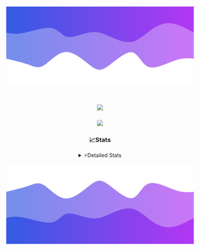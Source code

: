 ![Header](./header.png)
<div align="center">

<h1 align="center">
  <a href="https://git.io/typing-svg">
    <img src="https://readme-typing-svg.herokuapp.com/?lines=Hello,+There!+%F0%9F%91%8B;This+is+chicho.;Owner+on+Ocean;&center=true&size=25">
  </a>
</h1>
  
<p align="center">
  <img src="https://lanyard.cnrad.dev/api/852683595378196480" />
</p>

### 📈Stats
<details>
    <summary> ⚡Detailed Stats</summary>
    <br/>

<!--START_SECTION:waka-->
![Code Time](http://img.shields.io/badge/Code%20Time-939%20hrs%2045%20mins-blue)

![Profile Views](http://img.shields.io/badge/Profile%20Views-10-blue)

**🐱 My GitHub Data** 

> 📦 182.0 kB Used in GitHub's Storage 
 > 
> 🏆 0 Contributions in the Year 2025
 > 
> 🚫 Not Opted to Hire
 > 
> 📜 15 Public Repositories 
 > 
> 🔑 10 Private Repositories 
 > 
**I'm a Night 🦉** 

```text
🌞 Morning                25 commits          █░░░░░░░░░░░░░░░░░░░░░░░░   05.58 % 
🌆 Daytime                66 commits          ████░░░░░░░░░░░░░░░░░░░░░   14.73 % 
🌃 Evening                184 commits         ██████████░░░░░░░░░░░░░░░   41.07 % 
🌙 Night                  173 commits         ██████████░░░░░░░░░░░░░░░   38.62 % 
```
📅 **I'm Most Productive on Tuesday** 

```text
Monday                   27 commits          ██░░░░░░░░░░░░░░░░░░░░░░░   06.03 % 
Tuesday                  112 commits         ██████░░░░░░░░░░░░░░░░░░░   25.00 % 
Wednesday                81 commits          █████░░░░░░░░░░░░░░░░░░░░   18.08 % 
Thursday                 65 commits          ████░░░░░░░░░░░░░░░░░░░░░   14.51 % 
Friday                   74 commits          ████░░░░░░░░░░░░░░░░░░░░░   16.52 % 
Saturday                 43 commits          ██░░░░░░░░░░░░░░░░░░░░░░░   09.60 % 
Sunday                   46 commits          ███░░░░░░░░░░░░░░░░░░░░░░   10.27 % 
```


📊 **This Week I Spent My Time On** 

```text
🕑︎ Time Zone: America/Argentina/Buenos_Aires

💬 Programming Languages: 
TypeScript               22 hrs 42 mins      █████████████████████░░░░   85.13 % 
JSON                     2 hrs 27 mins       ██░░░░░░░░░░░░░░░░░░░░░░░   09.20 % 
Python                   28 mins             ░░░░░░░░░░░░░░░░░░░░░░░░░   01.76 % 
Other                    24 mins             ░░░░░░░░░░░░░░░░░░░░░░░░░   01.55 % 
JavaScript               13 mins             ░░░░░░░░░░░░░░░░░░░░░░░░░   00.84 % 

🔥 Editors: 
Cursor                   24 hrs 43 mins      ███████████████████████░░   92.70 % 
VS Code                  1 hr 56 mins        ██░░░░░░░░░░░░░░░░░░░░░░░   07.30 % 

🐱‍💻 Projects: 
ocean-backend            12 hrs 32 mins      ████████████░░░░░░░░░░░░░   47.02 % 
ocean                    7 hrs 17 mins       ███████░░░░░░░░░░░░░░░░░░   27.31 % 
project                  6 hrs 16 mins       ██████░░░░░░░░░░░░░░░░░░░   23.54 % 
Unknown Project          33 mins             █░░░░░░░░░░░░░░░░░░░░░░░░   02.12 % 

💻 Operating System: 
Windows                  26 hrs 40 mins      █████████████████████████   100.00 % 
```

**I Mostly Code in JavaScript** 

```text
JavaScript               8 repos             ██████░░░░░░░░░░░░░░░░░░░   25.81 % 
HTML                     7 repos             ██████░░░░░░░░░░░░░░░░░░░   22.58 % 
TypeScript               2 repos             ██░░░░░░░░░░░░░░░░░░░░░░░   06.45 % 
Astro                    1 repo              █░░░░░░░░░░░░░░░░░░░░░░░░   03.23 % 
SCSS                     1 repo              █░░░░░░░░░░░░░░░░░░░░░░░░   03.23 % 
```




 Last Updated on 13/01/2025 13:22:17 UTC
<!--END_SECTION:waka-->
</details>

![Footer](./footer.png)
